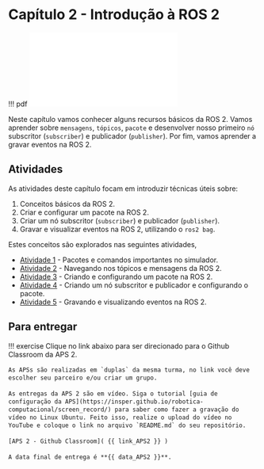 # Capítulo 2 - Introdução à ROS 2

!!! pdf
    ![](slides.pdf)


Neste capítulo vamos conhecer alguns recursos básicos da ROS 2. Vamos aprender sobre `mensagens`, `tópicos`, `pacote` e desenvolver nosso primeiro `nó` subscritor (`subscriber`) e publicador (`publisher`). Por fim, vamos aprender a gravar eventos na ROS 2.

## Atividades
As atividades deste capítulo focam em introduzir técnicas úteis sobre: 

1. Conceitos básicos da ROS 2.
2. Criar e configurar um pacote na ROS 2.
3. Criar um nó subscritor (`subscriber`) e publicador (`publisher`).
4. Gravar e visualizar eventos na ROS 2, utilizando o `ros2 bag`.

Estes conceitos são explorados nas seguintes atividades,

- [Atividade 1](atividades/1-package.md) - Pacotes e comandos importantes no simulador.
- [Atividade 2](atividades/2-topicos.md) - Navegando nos tópicos e mensagens da ROS 2.
- [Atividade 3](atividades/3-creating-package.md) - Criando e configurando um pacote na ROS 2.
- [Atividade 4](atividades/4-pub-sub.md) - Criando um nó subscritor e publicador e configurando o pacote.
- [Atividade 5](atividades/5-rosbag.md) - Gravando e visualizando eventos na ROS 2.

## Para entregar

!!! exercise
    Clique no link abaixo para ser direcionado para o Github Classroom da APS 2.

    As APSs são realizadas em `duplas` da mesma turma, no link você deve escolher seu parceiro e/ou criar um grupo.

    As entregas da APS 2 são em vídeo. Siga o tutorial [guia de configuração da APS](https://insper.github.io/robotica-computacional/screen_record/) para saber como fazer a gravação do vídeo no Linux Ubuntu. Feito isso, realize o upload do vídeo no YouTube e coloque o link no arquivo `README.md` do seu repositório.

    [APS 2 - Github Classroom]( {{ link_APS2 }} )

    A data final de entrega é **{{ data_APS2 }}**.
